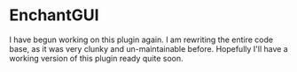 EnchantGUI
==========

I have begun working on this plugin again. I am rewriting the entire code base, as it was very clunky and un-maintainable before. Hopefully I'll have a working version of this plugin ready quite soon.
